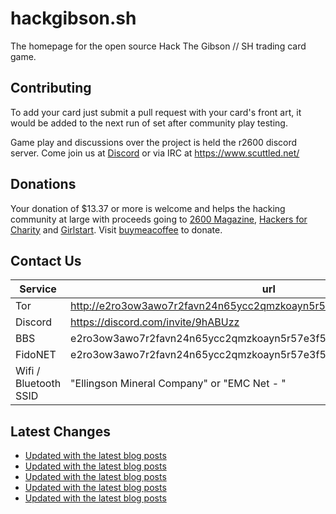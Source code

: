 # hackgibson.sh
The homepage for the open source Hack The Gibson // SH trading card game.


## Contributing

To add your card just submit a pull request with your card's front art, it would be added to the next run of set after community play testing.

Game play and discussions over the project is held the r2600 discord server. Come join us at [Discord](https://discord.com/invite/9hABUzz) or via IRC at https://www.scuttled.net/


## Donations

Your donation of $13.37 or more is welcome and helps the hacking community at large with proceeds going to [2600 Magazine](https://2600.com/), [Hackers for Charity](https://hackersforcharity.org) and [Girlstart](https://girlstart.org).  Visit [buymeacoffee](https://www.buymeacoffee.com/hackgibson.sh) to donate.


## Contact Us

Service | url
-|-
Tor | http://e2ro3ow3awo7r2favn24n65ycc2qmzkoayn5r57e3f56nvjwdcgg32ad.onion
Discord | https://discord.com/invite/9hABUzz
BBS | e2ro3ow3awo7r2favn24n65ycc2qmzkoayn5r57e3f56nvjwdcgg32ad.onion:23
FidoNET | e2ro3ow3awo7r2favn24n65ycc2qmzkoayn5r57e3f56nvjwdcgg32ad.onion:24554
Wifi / Bluetooth SSID | "Ellingson Mineral Company" or "EMC Net - <fidonet address>"

## Latest Changes
<!-- BLOG-POST-LIST:START -->
- [Updated with the latest blog posts](https://github.com/DFW2600/hackgibson.sh/commit/f1246f90f3e9df2e98a4bf0640e1ddafefd4618d)
- [Updated with the latest blog posts](https://github.com/DFW2600/hackgibson.sh/commit/25baa26bc6f1f0e5d3cdf9d81eac4abb089e0aae)
- [Updated with the latest blog posts](https://github.com/DFW2600/hackgibson.sh/commit/0dde986a70a35cee7ebcca45d4b4ae5c51b6c451)
- [Updated with the latest blog posts](https://github.com/DFW2600/hackgibson.sh/commit/2086a3ac2a423306a9655d93dca6364f00be997f)
- [Updated with the latest blog posts](https://github.com/DFW2600/hackgibson.sh/commit/b50a840441d74d8e3fb075e5ac6aac439978c030)
<!-- BLOG-POST-LIST:END -->
